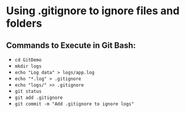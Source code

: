 # Using .gitignore to ignore files and folders

## Commands to Execute in Git Bash:
- `cd GitDemo`
- `mkdir logs`
- `echo "Log data" > logs/app.log`
- `echo "*.log" > .gitignore`
- `echo "logs/" >> .gitignore`
- `git status`
- `git add .gitignore`
- `git commit -m "Add .gitignore to ignore logs"`
